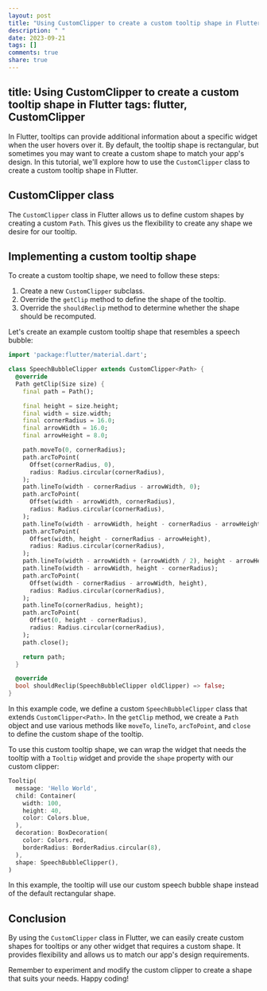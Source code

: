 ```yaml
---
layout: post
title: "Using CustomClipper to create a custom tooltip shape in Flutter"
description: " "
date: 2023-09-21
tags: []
comments: true
share: true
---
```

title: Using CustomClipper to create a custom tooltip shape in Flutter
tags: flutter, CustomClipper
---

In Flutter, tooltips can provide additional information about a specific widget when the user hovers over it. By default, the tooltip shape is rectangular, but sometimes you may want to create a custom shape to match your app's design. In this tutorial, we'll explore how to use the `CustomClipper` class to create a custom tooltip shape in Flutter.

## CustomClipper class

The `CustomClipper` class in Flutter allows us to define custom shapes by creating a custom `Path`. This gives us the flexibility to create any shape we desire for our tooltip.

## Implementing a custom tooltip shape

To create a custom tooltip shape, we need to follow these steps:

1. Create a new `CustomClipper` subclass.
2. Override the `getClip` method to define the shape of the tooltip.
3. Override the `shouldReclip` method to determine whether the shape should be recomputed.

Let's create an example custom tooltip shape that resembles a speech bubble:

```dart
import 'package:flutter/material.dart';

class SpeechBubbleClipper extends CustomClipper<Path> {
  @override
  Path getClip(Size size) {
    final path = Path();

    final height = size.height;
    final width = size.width;
    final cornerRadius = 16.0;
    final arrowWidth = 16.0;
    final arrowHeight = 8.0;

    path.moveTo(0, cornerRadius);
    path.arcToPoint(
      Offset(cornerRadius, 0),
      radius: Radius.circular(cornerRadius),
    );
    path.lineTo(width - cornerRadius - arrowWidth, 0);
    path.arcToPoint(
      Offset(width - arrowWidth, cornerRadius),
      radius: Radius.circular(cornerRadius),
    );
    path.lineTo(width - arrowWidth, height - cornerRadius - arrowHeight);
    path.arcToPoint(
      Offset(width, height - cornerRadius - arrowHeight),
      radius: Radius.circular(cornerRadius),
    );
    path.lineTo(width - arrowWidth + (arrowWidth / 2), height - arrowHeight);
    path.lineTo(width - arrowWidth, height - cornerRadius);
    path.arcToPoint(
      Offset(width - cornerRadius - arrowWidth, height),
      radius: Radius.circular(cornerRadius),
    );
    path.lineTo(cornerRadius, height);
    path.arcToPoint(
      Offset(0, height - cornerRadius),
      radius: Radius.circular(cornerRadius),
    );
    path.close();

    return path;
  }

  @override
  bool shouldReclip(SpeechBubbleClipper oldClipper) => false;
}
```

In this example code, we define a custom `SpeechBubbleClipper` class that extends `CustomClipper<Path>`. In the `getClip` method, we create a `Path` object and use various methods like `moveTo`, `lineTo`, `arcToPoint`, and `close` to define the custom shape of the tooltip.

To use this custom tooltip shape, we can wrap the widget that needs the tooltip with a `Tooltip` widget and provide the `shape` property with our custom clipper:

```dart
Tooltip(
  message: 'Hello World',
  child: Container(
    width: 100,
    height: 40,
    color: Colors.blue,
  ),
  decoration: BoxDecoration(
    color: Colors.red,
    borderRadius: BorderRadius.circular(8),
  ),
  shape: SpeechBubbleClipper(),
)
```

In this example, the tooltip will use our custom speech bubble shape instead of the default rectangular shape.

## Conclusion

By using the `CustomClipper` class in Flutter, we can easily create custom shapes for tooltips or any other widget that requires a custom shape. It provides flexibility and allows us to match our app's design requirements.

Remember to experiment and modify the custom clipper to create a shape that suits your needs. Happy coding!